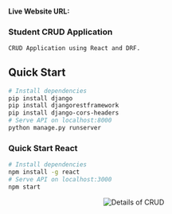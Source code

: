 ﻿#### Live Website URL:   


### Student CRUD Application

`CRUD Application using React and DRF.`

## Quick Start

```bash
# Install dependencies
pip install django
pip install djangorestframework 
pip install django-cors-headers
# Serve API on localhost:8000
python manage.py runserver

```

### Quick Start React

```bash
# Install dependencies
npm install -g react 
# Serve API on localhost:3000
npm start

```

<p align="center"><img src="https://repository-images.githubusercontent.com/406375710/ba7dc80e-6ff4-4b66-91f6-d49ae192aa97" alt="Details of CRUD" /></p>
